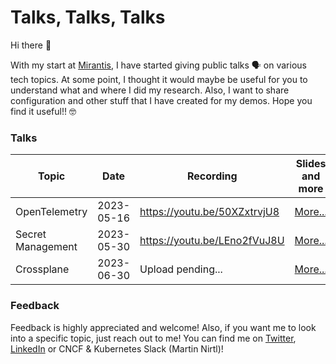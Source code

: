 # Talks, Talks, Talks

Hi there 👋

With my start at [Mirantis](https://www.mirantis.com/), I have started giving public talks 🗣️ on various tech topics. At some point, I thought it would maybe be useful for you to understand what and where  I did my research. Also, I want to share configuration and other stuff that I have created for my demos. Hope you find it useful!! 🤓

### Talks

| Topic | Date | Recording | Slides and more |
| ----------- | ----------- | ----------- | ----------- |
| OpenTelemetry | 2023-05-16 | https://youtu.be/50XZxtrvjU8 | [More...](mirantis/labs/20230516_open-telemetry/) |
| Secret Management | 2023-05-30 | https://youtu.be/LEno2fVuJ8U | [More...](mirantis/labs/20230530_secret-management/) |
| Crossplane | 2023-06-30 | Upload pending... | [More...](mirantis/labs/20230627_crossplane/) |

### Feedback

Feedback is highly appreciated and welcome! Also, if you want me to look into a specific topic, just reach out to me!
You can find me on [Twitter](https://twitter.com/martinnirtl), [LinkedIn](https://www.linkedin.com/in/martinnirtl/) or CNCF & Kubernetes Slack (Martin Nirtl)!
